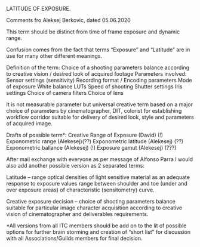 

LATITUDE OF EXPOSURE.

Comments fro Aleksej Berkovic, dated 05.06.2020


This term should be distinct from time of frame exposure and dynamic range. 

Confusion comes from the fact that terms “Exposure” and “Latitude” are in use for many other different meanings.

Definition of the term:
Choice of a shooting parameters balance according to creative vision / desired look of acquired footage 
Parameters involved:
Sensor settings (sensitivity)
Recording format / Encoding parameters
Mode of exposure
White balance
LUTs 
Speed of shooting
Shutter settings
Iris settings
Choice of camera filters
Choice of lens

It is not measurable parameter but universal creative term based on a major choice of parameters by cinematographer, DIT, colorist for establishing workflow corridor suitable for delivery of desired look, style and parameters of acquired image.

Drafts of possible term*:
Creative Range of Exposure (David) (!)
Exponometric range (Alekesej)(??)
Exponometric latitude (Alekesej) (??)
Exponometric ballance (Alekesej) (!)
Exposure gamut (Alekesej) (???)

After mail exchange with everyone as per message of Alfonso Parra I would also add another possible version as 2 separated terms:

Latitude – range optical densities of light sensitive material as an adequate response to exposure values range between shoulder and toe (under and over exposure areas) of characteristic (sensitometry) curve. 

Creative exposure decision – choice of shooting parameters balance suitable for particular image character acquisition according to creative vision of cinematographer and deliverables requirements.

*All versions from all ITC members should be add on to the lit of possible options for further brain storming and creation of “short list” for discussion with all Associations/Guilds members for final decision.
